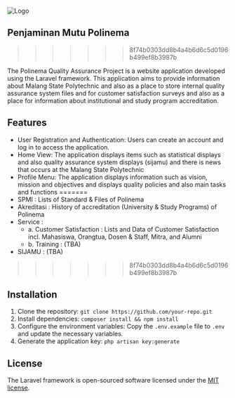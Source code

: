 

![Logo](assets/img/image.png)
## Penjaminan Mutu Polinema
>>>>>>> 8f74b0303dd8b4a4b6d6c5d0196b499ef8b3987b

The Polinema Quality Assurance Project is a website application developed using the Laravel framework. This application aims to provide information about Malang State Polytechnic and also as a place to store internal quality assurance system files and for customer satisfaction surveys and also as a place for information about institutional and study program accreditation.

## Features

- User Registration and Authentication: Users can create an account and log in to access the application.
- Home View: The application displays items such as statistical displays and also quality assurance system displays (sijamu) and there is news that occurs at the Malang State Polytechnic
- Profile Menu: The application displays information such as vision, mission and objectives and displays quality policies and also main tasks and functions
=======
- SPMI : Lists of Standard & Files of Polinema
- Akreditasi : History of accreditation (University & Study Programs) of Polinema
- Service : 
   - a. Customer Satisfaction : Lists and Data of Customer Satisfaction incl. Mahasiswa, Orangtua, Dosen & Staff, Mitra, and Alumni
    - b. Training : (TBA)   
- SIJAMU : (TBA)
>>>>>>> 8f74b0303dd8b4a4b6d6c5d0196b499ef8b3987b

## Installation
1. Clone the repository: `git clone https://github.com/your-repo.git`
2. Install dependencies: `composer install && npm install`
3. Configure the environment variables: Copy the `.env.example` file to `.env` and update the necessary variables.
4. Generate the application key: `php artisan key:generate`

## License

The Laravel framework is open-sourced software licensed under the [MIT license](https://opensource.org/licenses/MIT).
